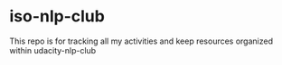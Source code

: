 # iso-nlp-club
This repo is for tracking all my activities and keep resources organized within udacity-nlp-club
